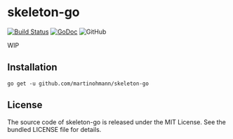 skeleton-go
===========

[![Build Status](https://travis-ci.org/martinohmann/skeleton-go.svg?branch=master)](https://travis-ci.org/martinohmann/skeleton-go)
[![GoDoc](https://godoc.org/github.com/martinohmann/skeleton-go?status.svg)](https://godoc.org/github.com/martinohmann/skeleton-go)
![GitHub](https://img.shields.io/github/license/martinohmann/skeleton-go?color=orange)

WIP

Installation
------------

```
go get -u github.com/martinohmann/skeleton-go
```

License
-------

The source code of skeleton-go is released under the MIT License. See the bundled
LICENSE file for details.
